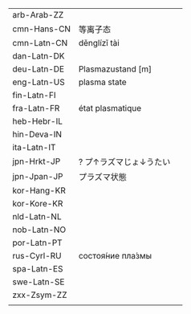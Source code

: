 | | | |
|-|-|-|
| arb-Arab-ZZ |  |  |
| cmn-Hans-CN | 等离子态 |  |
| cmn-Latn-CN | děnglízǐ tài |  |
| dan-Latn-DK |  |  |
| deu-Latn-DE | Plasmazustand [m] |  |
| eng-Latn-US | plasma state |  |
| fin-Latn-FI |  |  |
| fra-Latn-FR | état plasmatique |  |
| heb-Hebr-IL |  |  |
| hin-Deva-IN |  |  |
| ita-Latn-IT |  |  |
| jpn-Hrkt-JP | ? プ↑ラズマじょ↓うたい |  |
| jpn-Jpan-JP | プラズマ状態 |  |
| kor-Hang-KR |  |  |
| kor-Kore-KR |  |  |
| nld-Latn-NL |  |  |
| nob-Latn-NO |  |  |
| por-Latn-PT |  |  |
| rus-Cyrl-RU | состоя́ние пла́змы |  |
| spa-Latn-ES |  |  |
| swe-Latn-SE |  |  |
| zxx-Zsym-ZZ |  |  |
|  |  |  |
